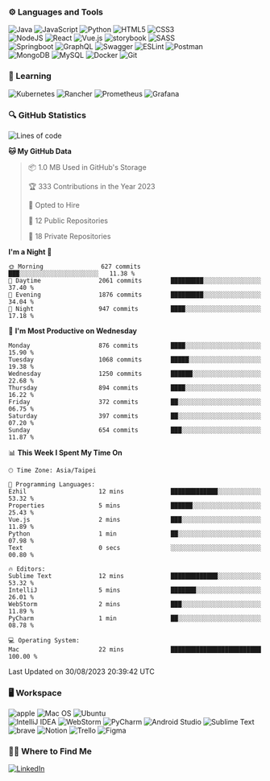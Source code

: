 ### :gear: Languages and Tools
![Java](https://img.shields.io/badge/java-%23ED8B00.svg?style=for-the-badge&logo=java&logoColor=white)
![JavaScript](https://img.shields.io/badge/javascript-%23323330.svg?style=for-the-badge&logo=javascript&logoColor=%23F7DF1E)
![Python](https://img.shields.io/badge/python-3670A0?style=for-the-badge&logo=python&logoColor=ffdd54)
![HTML5](https://img.shields.io/badge/html5-%23E34F26.svg?style=for-the-badge&logo=html5&logoColor=white)
![CSS3](https://img.shields.io/badge/css3-%231572B6.svg?style=for-the-badge&logo=css3&logoColor=white)
<br />
![NodeJS](https://img.shields.io/badge/node.js-6DA55F?style=for-the-badge&logo=node.js&logoColor=white)
![React](https://img.shields.io/badge/react-%2320232a.svg?style=for-the-badge&logo=react&logoColor=%2361DAFB)
![Vue.js](https://img.shields.io/badge/vuejs-%2335495e.svg?style=for-the-badge&logo=vuedotjs&logoColor=%234FC08D)
![storybook](https://img.shields.io/badge/storybook-FF4785?style=for-the-badge&logo=storybook&logoColor=white)
![SASS](https://img.shields.io/badge/SASS-hotpink.svg?style=for-the-badge&logo=SASS&logoColor=white)
<br />
![Springboot](https://img.shields.io/badge/Spring_Boot-F2F4F9?style=for-the-badge&logo=spring-boot)
![GraphQL](https://img.shields.io/badge/GraphQl-E10098?style=for-the-badge&logo=graphql&logoColor=white)
![Swagger](https://img.shields.io/badge/-Swagger-%23Clojure?style=for-the-badge&logo=swagger&logoColor=white)
![ESLint](https://img.shields.io/badge/ESLint-4B3263?style=for-the-badge&logo=eslint&logoColor=white)
![Postman](https://img.shields.io/badge/Postman-FF6C37?style=for-the-badge&logo=postman&logoColor=white)
<br />
![MongoDB](https://img.shields.io/badge/MongoDB-%234ea94b.svg?style=for-the-badge&logo=mongodb&logoColor=white)
![MySQL](https://img.shields.io/badge/mysql-%2300f.svg?style=for-the-badge&logo=mysql&logoColor=white)
![Docker](https://img.shields.io/badge/docker-%230db7ed.svg?style=for-the-badge&logo=docker&logoColor=white)
![Git](https://img.shields.io/badge/git-%23F05033.svg?style=for-the-badge&logo=git&logoColor=white)

### :book: Learning
![Kubernetes](https://img.shields.io/badge/kubernetes-%23326ce5.svg?style=for-the-badge&logo=kubernetes&logoColor=white)
![Rancher](https://img.shields.io/badge/rancher-%230075A8.svg?style=for-the-badge&logo=rancher&logoColor=white)
![Prometheus](https://img.shields.io/badge/Prometheus-E6522C?style=for-the-badge&logo=Prometheus&logoColor=white)
![Grafana](https://img.shields.io/badge/grafana-%23F46800.svg?style=for-the-badge&logo=grafana&logoColor=white)

### :mag: GitHub Statistics
<!--START_SECTION:waka-->
![Lines of code](https://img.shields.io/badge/From%20Hello%20World%20I%27ve%20Written-2.5%20million%20lines%20of%20code-blue)

**🐱 My GitHub Data** 

> 📦 1.0 MB Used in GitHub's Storage 
 > 
> 🏆 333 Contributions in the Year 2023
 > 
> 💼 Opted to Hire
 > 
> 📜 12 Public Repositories 
 > 
> 🔑 18 Private Repositories 
 > 
**I'm a Night 🦉** 

```text
🌞 Morning                627 commits         ███░░░░░░░░░░░░░░░░░░░░░░   11.38 % 
🌆 Daytime                2061 commits        █████████░░░░░░░░░░░░░░░░   37.40 % 
🌃 Evening                1876 commits        █████████░░░░░░░░░░░░░░░░   34.04 % 
🌙 Night                  947 commits         ████░░░░░░░░░░░░░░░░░░░░░   17.18 % 
```
📅 **I'm Most Productive on Wednesday** 

```text
Monday                   876 commits         ████░░░░░░░░░░░░░░░░░░░░░   15.90 % 
Tuesday                  1068 commits        █████░░░░░░░░░░░░░░░░░░░░   19.38 % 
Wednesday                1250 commits        ██████░░░░░░░░░░░░░░░░░░░   22.68 % 
Thursday                 894 commits         ████░░░░░░░░░░░░░░░░░░░░░   16.22 % 
Friday                   372 commits         ██░░░░░░░░░░░░░░░░░░░░░░░   06.75 % 
Saturday                 397 commits         ██░░░░░░░░░░░░░░░░░░░░░░░   07.20 % 
Sunday                   654 commits         ███░░░░░░░░░░░░░░░░░░░░░░   11.87 % 
```


📊 **This Week I Spent My Time On** 

```text
🕑︎ Time Zone: Asia/Taipei

💬 Programming Languages: 
Ezhil                    12 mins             █████████████░░░░░░░░░░░░   53.32 % 
Properties               5 mins              ██████░░░░░░░░░░░░░░░░░░░   25.43 % 
Vue.js                   2 mins              ███░░░░░░░░░░░░░░░░░░░░░░   11.89 % 
Python                   1 min               ██░░░░░░░░░░░░░░░░░░░░░░░   07.98 % 
Text                     0 secs              ░░░░░░░░░░░░░░░░░░░░░░░░░   00.80 % 

🔥 Editors: 
Sublime Text             12 mins             █████████████░░░░░░░░░░░░   53.32 % 
IntelliJ                 5 mins              ███████░░░░░░░░░░░░░░░░░░   26.01 % 
WebStorm                 2 mins              ███░░░░░░░░░░░░░░░░░░░░░░   11.89 % 
PyCharm                  1 min               ██░░░░░░░░░░░░░░░░░░░░░░░   08.78 % 

💻 Operating System: 
Mac                      22 mins             █████████████████████████   100.00 % 
```


 Last Updated on 30/08/2023 20:39:42 UTC
<!--END_SECTION:waka-->

### :desktop_computer: Workspace
![apple](https://img.shields.io/badge/apple%20silicon-333333?style=for-the-badge&logo=apple&logoColor=white)
![Mac OS](https://img.shields.io/badge/mac%20os-000000?style=for-the-badge&logo=macos&logoColor=F0F0F0)
![Ubuntu](https://img.shields.io/badge/Ubuntu-E95420?style=for-the-badge&logo=ubuntu&logoColor=white)
<br />
![IntelliJ IDEA](https://img.shields.io/badge/IntelliJIDEA-000000.svg?style=for-the-badge&logo=intellij-idea&logoColor=white)
![WebStorm](https://img.shields.io/badge/webstorm-143?style=for-the-badge&logo=webstorm&logoColor=white&color=black)
![PyCharm](https://img.shields.io/badge/pycharm-143?style=for-the-badge&logo=pycharm&logoColor=black&color=black&labelColor=green)
![Android Studio](https://img.shields.io/badge/Android%20Studio-3DDC84.svg?style=for-the-badge&logo=android-studio&logoColor=white)
![Sublime Text](https://img.shields.io/badge/sublime_text-%23575757.svg?style=for-the-badge&logo=sublime-text&logoColor=important)
<br />
![brave](https://img.shields.io/badge/Brave-FF1B2D?style=for-the-badge&logo=Brave&logoColor=white)
![Notion](https://img.shields.io/badge/Notion-%23000000.svg?style=for-the-badge&logo=notion&logoColor=white)
![Trello](https://img.shields.io/badge/Trello-%23026AA7.svg?style=for-the-badge&logo=Trello&logoColor=white)
![Figma](https://img.shields.io/badge/figma-%23F24E1E.svg?style=for-the-badge&logo=figma&logoColor=white)

### :woman_technologist: Where to Find Me
[![LinkedIn](https://img.shields.io/badge/linkedin-%230077B5.svg?style=for-the-badge&logo=linkedin&logoColor=white)](https://www.linkedin.com/in/fung-hei-man/)

